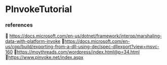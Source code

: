 # PInvokeTutorial


### references
 https://docs.microsoft.com/en-us/dotnet/framework/interop/marshaling-data-with-platform-invoke
 https://docs.microsoft.com/en-us/cpp/build/exporting-from-a-dll-using-declspec-dllexport?view=msvc-160
 https://moythreads.com/wordpress/index.html@p=34.html
 https://www.pinvoke.net/index.aspx
